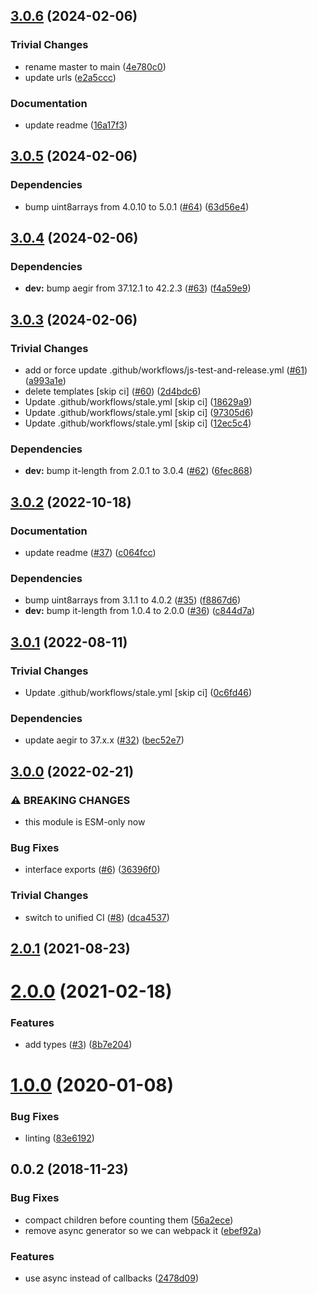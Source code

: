 ## [3.0.6](https://github.com/ipfs/js-hamt-sharding/compare/v3.0.5...v3.0.6) (2024-02-06)


### Trivial Changes

* rename master to main ([4e780c0](https://github.com/ipfs/js-hamt-sharding/commit/4e780c0085d9f7c8120a1748c316385c16dff7e2))
* update urls ([e2a5ccc](https://github.com/ipfs/js-hamt-sharding/commit/e2a5ccca109a6c70ab2093773ce00c829ccccb22))


### Documentation

* update readme ([16a17f3](https://github.com/ipfs/js-hamt-sharding/commit/16a17f32a7dec7b702a510e8dcba389002bad2f9))

## [3.0.5](https://github.com/ipfs-shipyard/js-hamt-sharding/compare/v3.0.4...v3.0.5) (2024-02-06)


### Dependencies

* bump uint8arrays from 4.0.10 to 5.0.1 ([#64](https://github.com/ipfs-shipyard/js-hamt-sharding/issues/64)) ([63d56e4](https://github.com/ipfs-shipyard/js-hamt-sharding/commit/63d56e4284a98238597694724f24dbe25f144581))

## [3.0.4](https://github.com/ipfs-shipyard/js-hamt-sharding/compare/v3.0.3...v3.0.4) (2024-02-06)


### Dependencies

* **dev:** bump aegir from 37.12.1 to 42.2.3 ([#63](https://github.com/ipfs-shipyard/js-hamt-sharding/issues/63)) ([f4a59e9](https://github.com/ipfs-shipyard/js-hamt-sharding/commit/f4a59e994637b149da1f676814b98bf13a1e5a54))

## [3.0.3](https://github.com/ipfs/js-hamt-sharding/compare/v3.0.2...v3.0.3) (2024-02-06)


### Trivial Changes

* add or force update .github/workflows/js-test-and-release.yml ([#61](https://github.com/ipfs/js-hamt-sharding/issues/61)) ([a993a1e](https://github.com/ipfs/js-hamt-sharding/commit/a993a1e5a3dc234b118a4a32974478d3ba632af9))
* delete templates [skip ci] ([#60](https://github.com/ipfs/js-hamt-sharding/issues/60)) ([2d4bdc6](https://github.com/ipfs/js-hamt-sharding/commit/2d4bdc6fcc2965745974efe012ccf70c7bc8420d))
* Update .github/workflows/stale.yml [skip ci] ([18629a9](https://github.com/ipfs/js-hamt-sharding/commit/18629a905a4dbbe9ca540ac576f2f1941f00b12f))
* Update .github/workflows/stale.yml [skip ci] ([97305d6](https://github.com/ipfs/js-hamt-sharding/commit/97305d6ee50fc95f289e8cfae4154ee4847187d6))
* Update .github/workflows/stale.yml [skip ci] ([12ec5c4](https://github.com/ipfs/js-hamt-sharding/commit/12ec5c47c44ec2e893415150f92ad7af63a48c02))


### Dependencies

* **dev:** bump it-length from 2.0.1 to 3.0.4 ([#62](https://github.com/ipfs/js-hamt-sharding/issues/62)) ([6fec868](https://github.com/ipfs/js-hamt-sharding/commit/6fec8685c5b04a4e6e22e5e56b7c424f2a8c7b14))

## [3.0.2](https://github.com/ipfs/js-hamt-sharding/compare/v3.0.1...v3.0.2) (2022-10-18)


### Documentation

* update readme ([#37](https://github.com/ipfs/js-hamt-sharding/issues/37)) ([c064fcc](https://github.com/ipfs/js-hamt-sharding/commit/c064fcc62fd744076ccd21eb029a7190c6385de1))


### Dependencies

* bump uint8arrays from 3.1.1 to 4.0.2 ([#35](https://github.com/ipfs/js-hamt-sharding/issues/35)) ([f8867d6](https://github.com/ipfs/js-hamt-sharding/commit/f8867d6bab93a0759717105a4318d8090f627721))
* **dev:** bump it-length from 1.0.4 to 2.0.0 ([#36](https://github.com/ipfs/js-hamt-sharding/issues/36)) ([c844d7a](https://github.com/ipfs/js-hamt-sharding/commit/c844d7a5f31eefe8e871ea55e80117df9c10253a))

## [3.0.1](https://github.com/ipfs/js-hamt-sharding/compare/v3.0.0...v3.0.1) (2022-08-11)


### Trivial Changes

* Update .github/workflows/stale.yml [skip ci] ([0c6fd46](https://github.com/ipfs/js-hamt-sharding/commit/0c6fd461c134c2134a54caccb052f0ac72d962a7))


### Dependencies

* update aegir to 37.x.x ([#32](https://github.com/ipfs/js-hamt-sharding/issues/32)) ([bec52e7](https://github.com/ipfs/js-hamt-sharding/commit/bec52e70f607d81d87a2e33f1dd92192ef6cc245))

## [3.0.0](https://github.com/ipfs/js-hamt-sharding/compare/v2.0.1...v3.0.0) (2022-02-21)


### ⚠ BREAKING CHANGES

* this module is ESM-only now

### Bug Fixes

* interface exports ([#6](https://github.com/ipfs/js-hamt-sharding/issues/6)) ([36396f0](https://github.com/ipfs/js-hamt-sharding/commit/36396f02c62cda238625d5b48a39ac2f70063415))


### Trivial Changes

* switch to unified CI ([#8](https://github.com/ipfs/js-hamt-sharding/issues/8)) ([dca4537](https://github.com/ipfs/js-hamt-sharding/commit/dca45372186c18a9d5fae1713fb978fd49b53c4d))

## [2.0.1](https://github.com/ipfs-shipyard/js-hamt-sharding/compare/v2.0.0...v2.0.1) (2021-08-23)



# [2.0.0](https://github.com/ipfs-shipyard/js-hamt-sharding/compare/v1.0.0...v2.0.0) (2021-02-18)


### Features

* add types ([#3](https://github.com/ipfs-shipyard/js-hamt-sharding/issues/3)) ([8b7e204](https://github.com/ipfs-shipyard/js-hamt-sharding/commit/8b7e204b9452ab3f7be1717bef0caa715dcbd91c))



<a name="1.0.0"></a>
# [1.0.0](https://github.com/ipfs-shipyard/js-hamt-sharding/compare/v0.0.2...v1.0.0) (2020-01-08)


### Bug Fixes

* linting ([83e6192](https://github.com/ipfs-shipyard/js-hamt-sharding/commit/83e6192))



## 0.0.2 (2018-11-23)


### Bug Fixes

* compact children before counting them ([56a2ece](https://github.com/ipfs-shipyard/js-hamt-sharding/commit/56a2ece))
* remove async generator so we can webpack it ([ebef92a](https://github.com/ipfs-shipyard/js-hamt-sharding/commit/ebef92a))


### Features

* use async instead of callbacks ([2478d09](https://github.com/ipfs-shipyard/js-hamt-sharding/commit/2478d09))
